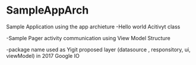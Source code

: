# SampleAppArch
Sample Application using the app archieture
-Hello world Acitivyt class

-Sample Pager activity communication using View Model Structure

-package name used as Yigit proposed layer (datasource , responsitory, ui, viewModel) in 2017 Google IO

